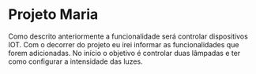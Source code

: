 # Projeto Maria
Como descrito anteriormente a funcionalidade será controlar dispositivos IOT. Com o decorrer do projeto eu irei informar as funcionalidades que forem adicionadas. No início o objetivo é controlar duas lâmpadas e ter como configurar a intensidade das luzes.